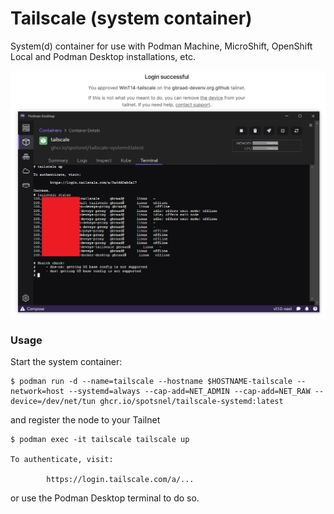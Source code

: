 Tailscale (system container)
============================

System(d) container for use with Podman Machine, MicroShift, OpenShift Local and Podman Desktop installations, etc.

![Screenshot](./images/screenshot.png)


### Usage
Start the system container:
```
$ podman run -d --name=tailscale --hostname $HOSTNAME-tailscale --network=host --systemd=always --cap-add=NET_ADMIN --cap-add=NET_RAW --device=/dev/net/tun ghcr.io/spotsnel/tailscale-systemd:latest
```

and register the node to your Tailnet
```
$ podman exec -it tailscale tailscale up

To authenticate, visit:

        https://login.tailscale.com/a/...
```

or use the Podman Desktop terminal to do so.